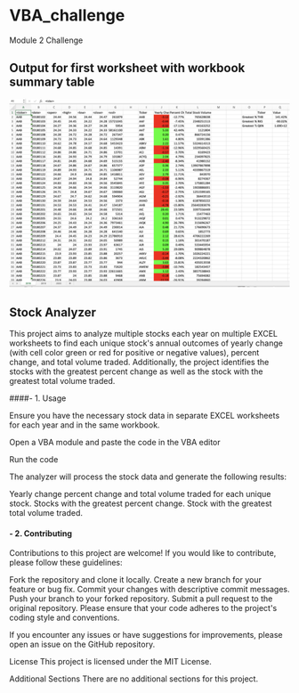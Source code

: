 # VBA_challenge
Module 2 Challenge

## Output for first worksheet with workbook summary table
![analysis_simple](images/picture1.png)
## Stock Analyzer
This project aims to analyze multiple stocks each year on multiple EXCEL worksheets to find each unique stock's annual outcomes of yearly change (with cell color green or red for positive or negative values), percent change, and total volume traded. Additionally, the project identifies the stocks with the greatest percent change as well as the stock with the greatest total volume traded. 

####- 1.	Usage

Ensure you have the necessary stock data in separate EXCEL worksheets for each year and in the same workbook.

Open a VBA module and paste the code in the VBA editor

Run the code


The analyzer will process the stock data and generate the following results:

Yearly change percent change and total volume traded for each unique stock.
Stocks with the greatest percent change.
Stock with the greatest total volume traded.


 #### - 2. Contributing

Contributions to this project are welcome! If you would like to contribute, please follow these guidelines:



Fork the repository and clone it locally.
Create a new branch for your feature or bug fix.
Commit your changes with descriptive commit messages.
Push your branch to your forked repository.
Submit a pull request to the original repository.
Please ensure that your code adheres to the project's coding style and conventions.

If you encounter any issues or have suggestions for improvements, please open an issue on the GitHub repository.

License
This project is licensed under the MIT License.

Additional Sections
There are no additional sections for this project.
